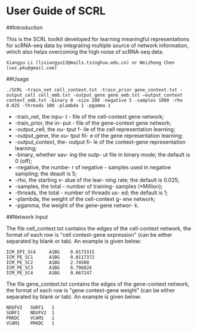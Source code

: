 # User Guide of SCRL

##Introduction

This is the SCRL toolkit developed for learning meaningful representations for scRNA-seq data by integrating multiple source of network information, which also helps overcoming the high noise of scRNA-seq data.
```
Xiangyu Li (lixiangyu13@mails.tsinghua.edu.cn) or Weizheng Chen (cwz.pku@gmail.com) 
```

##Usage
```
./SCRL -train_net cell_context.txt -train_prior gene_context.txt -output_cell cell_emb.txt -output_gene gene_emb.txt –output_context context_emb.txt -binary 0 -size 200 -negative 5 -samples 1000 -rho 0.025 -threads 100 -plambda 1 -pgamma 1 
```

- -train_net, the inpu- t - file of the cell-context gene network;
- -train_prior, the in- put - file of the gene-context gene network;
- -output_cell, the ou- tput f- ile of the cell representation learning;
- -output_gene, the ou- tput fil- e of the gene representation learning;
- -output_context, the-  output fi- le of the context-gene representation learning;
- -binary, whether sav- ing the outp- ut file in binary mode; the default is 0 (off);
- -negative, the numbe- r of negative - samples used in negative sampling; the deault is 5;
- -rho, the starting v- alue of the lear- ning rate; the default is 0.025;
- -samples, the total - number of training-  samples (*Million);
- -threads, the total - number of threads us- ed; the default is 1;
- -plambda, the weight of the cell-context g- ene network;
- -pgamma, the weight of the gene-gene networ- k.

##Network Input

The file cell_context.txt contains the edges of the cell-context network, the format of each row is "cell context-gene expression" (can be either separated by blank or tab). An example is given below:
```
ICM_EPI_SC4     A1BG    0.0173315
ICM_PE_SC1      A1BG    0.0117372
ICM_PE_SC2      A1BG    2.74588
ICM_PE_SC3      A1BG    0.796826
ICM_PE_SC4      A1BG    0.667247
```

The file gene_context.txt contains the edges of the gene-context network, the format of each row is "gene context-gene weight" (can be either separated by blank or tab). An example is given below:
```
NDUFV2   SURF1   1
SURF1    NDUFV2  1
PRKDC    VCAM1   1
VCAM1    PRKDC   1
```
